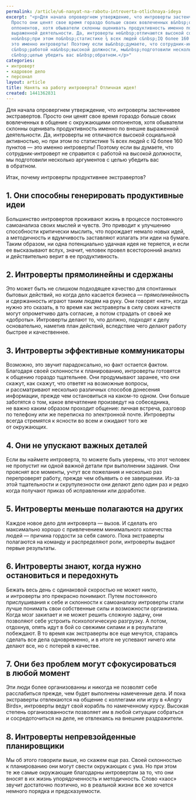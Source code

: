 ```yaml
---
permalink: /article/u6-nanyat-na-rabotu-introverta-otlichnaya-ideya
excerpt: "<p>Для начала опровергнем утверждение, что интроверты застенчивее экстравертов.
  Просто они ценят свое время гораздо больше своих вовлеченных в&nbsp;общение с&nbsp;окружающими
  оппонентов, хотя обыватели склонны оценивать продуктивность именно по&nbsp;внешне
  выраженной деятельности. Да, интроверты не&nbsp;отличаются высокой социальной активностью,
  но&nbsp;при этом по&nbsp;статистике ¾ всех людей с&nbsp;IQ более 160 пунктов&nbsp;—
  это именно интроверты! Поэтому если вы&nbsp;думаете, что сотрудник-интроверт не&nbsp;справится
  с&nbsp;работой на&nbsp;высокой должности, мы&nbsp;подготовили несколько аргументов
  с&nbsp;целью убедить вас в&nbsp;обратном.</p>"
categories:
- интроверт
- кадровое дело
- персонал
layout: article
title: Нанять на работу интроверта? Отличная идея!
created: 1441362831
---
```

<p>Для начала опровергнем утверждение, что интроверты застенчивее экстравертов. Просто они ценят свое время гораздо больше своих вовлеченных в&nbsp;общение с&nbsp;окружающими оппонентов, хотя обыватели склонны оценивать продуктивность именно по&nbsp;внешне выраженной деятельности. Да, интроверты не&nbsp;отличаются высокой социальной активностью, но&nbsp;при этом по&nbsp;статистике ¾ всех людей с&nbsp;IQ более 160 пунктов&nbsp;— это именно интроверты! Поэтому если вы&nbsp;думаете, что сотрудник-интроверт не&nbsp;справится с&nbsp;работой на&nbsp;высокой должности, мы&nbsp;подготовили несколько аргументов с&nbsp;целью убедить вас в&nbsp;обратном.</p>
<p>Итак, почему интроверты продуктивнее экстравертов?</p>
<h2>1. Они способны генерировать продуктивные идеи</h2>
<p>Большинство интровертов проживают жизнь в&nbsp;процессе постоянного самоанализа своих мыслей и&nbsp;чувств. Это приводит к&nbsp;улучшению способности критически мыслить, что порождает немало новых идей, а&nbsp;методичность и&nbsp;вдумчивость заставляют излагать эти идеи на&nbsp;бумаге. Таким образом, ни&nbsp;одна потенциально удачная идея не&nbsp;теряется, и&nbsp;если ее&nbsp;высказывают вслух, значит, человек провел всесторонний анализ и&nbsp;действительно верит в&nbsp;ее&nbsp;продуктивность.</p>
<h2>2. Интроверты прямолинейны и&nbsp;сдержаны</h2>
<p>Это может быть не&nbsp;слишком подходящее качество для спонтанных бытовых действий, но&nbsp;когда дело касается бизнеса&nbsp;— прямолинейность и&nbsp;сдержанность играют таким людям на&nbsp;руку. Они говорят «нет», когда нужно это сказать, в&nbsp;то&nbsp;время как экстраверты в&nbsp;силу своих качеств могут опрометчиво дать согласие, а&nbsp;потом страдать от&nbsp;своей&nbsp;же «доброты». Интроверты делают&nbsp;то, что должно, подходят к&nbsp;делу основательно, наметив план действий, вследствие чего делают работу быстрее и&nbsp;качественнее.</p>
<h2>3. Интроверты эффективные коммуникаторы</h2>
<p>Возможно, это звучит парадоксально, но&nbsp;факт остается фактом. Благодаря своей склонности к&nbsp;планированию, интроверты готовятся к&nbsp;общению гораздо тщательнее. Они продумывают заранее, что они скажут, как скажут, что ответят на&nbsp;возможные вопросы, и&nbsp;рассматривают несколько различных способов донесения информации, прежде чем остановиться на&nbsp;каком-то одном. Они больше заботятся о&nbsp;том, какое впечатление произведут на&nbsp;собеседника, не&nbsp;важно каким образом проходит общение: личная встреча, разговор по&nbsp;телефону или&nbsp;же переписка по&nbsp;электронной почте. Интроверты всегда стремятся к&nbsp;ясности во&nbsp;всем и&nbsp;ожидают того&nbsp;же от&nbsp;окружающих. </p>
<h2>4. Они не&nbsp;упускают важных деталей</h2>
<p>Если вы&nbsp;наймете интроверта, то&nbsp;можете быть уверены, что этот человек не&nbsp;пропустит ни&nbsp;одной важной детали при выполнении задания. Они прояснят все моменты, учтут все пожелания и&nbsp;несколько раз перепроверят работу, прежде чем объявить о&nbsp;ее&nbsp;завершении. Из-за этой тщательности и&nbsp;скрупулезности они делают дело один раз и&nbsp;редко когда получают приказ об&nbsp;исправлении или доработке.</p>
<h2>5. Интроверты меньше полагаются на&nbsp;других</h2>
<p>Каждое новое дело для интроверта&nbsp;— вызов. И&nbsp;сделать его максимально хорошо с&nbsp;привлечением минимального количества людей&nbsp;— причина гордости за&nbsp;себя самого. Пока экстраверты полагаются на&nbsp;команду и&nbsp;распределяют роли, интроверты выдают первые результаты.</p>
<h2>6. Интроверты знают, когда нужно остановиться и&nbsp;передохнуть</h2>
<p>Бежать весь день с&nbsp;одинаковой скоростью не&nbsp;может никто, и&nbsp;интроверты это прекрасно понимают. Путем постоянного прислушивания к&nbsp;себе и&nbsp;склонности к&nbsp;самоанализу интроверты стали лучше понимать свои собственные силы и&nbsp;возможности организма. Когда мозг закипает и&nbsp;не&nbsp;может решить сложную задачу, они позволяют себе устроить психологическую разгрузку. А&nbsp;потом, отдохнув, опять идут в&nbsp;бой со&nbsp;свежими силами и&nbsp;в&nbsp;результате побеждают. В&nbsp;то&nbsp;время как экстраверты все еще мечутся, стараясь сделать все дела одновременно, и&nbsp;в&nbsp;итоге не&nbsp;успевают ничего или делают все, но&nbsp;с&nbsp;потерей в&nbsp;качестве.</p>
<h2>7. Они без проблем могут сфокусироваться в&nbsp;любой момент</h2>
<p>Эти люди более организованны и&nbsp;никогда не&nbsp;позволят себе расслабиться прежде, чем будет выполнены намеченные дела. И&nbsp;пока экстраверты отвлекаются на&nbsp;общение с&nbsp;коллегами или игру в&nbsp;«Angry Birds», интроверты ведут свой корабль по&nbsp;намеченному курсу. Высокая степень организованности позволяет им&nbsp;в&nbsp;любой ситуации собраться и&nbsp;сосредоточиться на&nbsp;деле, не&nbsp;отвлекаясь на&nbsp;внешние раздражители. </p>
<h2>8. Интроверты непревзойденные планировщики</h2>
<p>Мы&nbsp;об&nbsp;этого говорили выше, но&nbsp;скажем еще раз. Своей склонностью к&nbsp;планированию они могут свести окружающих с&nbsp;ума. Но&nbsp;при этом те&nbsp;же самые окружающие благодарны интровертам за&nbsp;то, что они вносят в&nbsp;их&nbsp;жизнь упорядоченность и&nbsp;методичность. Слово «хаос» звучит достаточно поэтично, но&nbsp;в&nbsp;реальной жизни все&nbsp;же хочется немного порядка и&nbsp;предсказуемости.</p>
